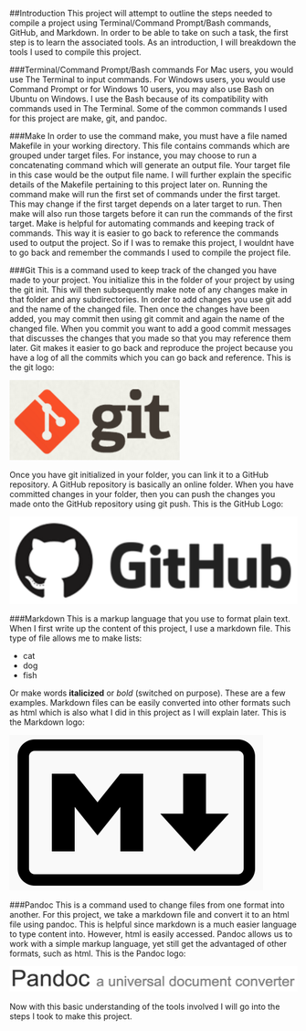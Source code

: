 ##Introduction
This project will attempt to outline the steps needed to compile a project using Terminal/Command Prompt/Bash commands, GitHub, and Markdown. In order to be able to take on such a task, the first step is to learn the associated tools. As an introduction, I will breakdown the tools I used to compile this project. 

###Terminal/Command Prompt/Bash commands 
For Mac users, you would use The Terminal to input commands. For Windows users, you would use Command Prompt or for Windows 10 users, you may also use Bash on Ubuntu on Windows. I use the Bash because of its compatibility with commands used in The Terminal. Some of the common commands I used for this project are make, git, and pandoc. 

###Make
In order to use the command make, you must have a file named Makefile in your working directory. This file contains commands which are grouped under target files. For instance, you may choose to run a concatenating command which will generate an output file. Your target file in this case would be the output file name. I will further explain the specific details of the Makefile pertaining to this project later on. 
Running the command make will run the first set of commands under the first target. This may change if the first target depends on a later target to run. Then make will also run those targets before it can run the commands of the first target. Make is helpful for automating commands and keeping track of commands. This way it is easier to go back to reference the commands used to output the project. So if I was to remake this project, I wouldnt have to go back and remember the commands I used to compile the project file. 

###Git
This is a command used to keep track of the changed you have made to your project. You initialize this in the folder of your project by using the git init. This will then subsequently make note of any changes make in that folder and any subdirectories. In order to add changes you use git add and the name of the changed file. Then once the changes have been added, you may commit then using git commit and again the name of the changed file. When you commit you want to add a good commit messages that discusses the changes that you made so that you may reference them later. Git makes it easier to go back and reproduce the project because you have a log of all the commits which you can go back and reference. This is the git logo: 

![Git Logo](../../images/git-logo.png)

Once you have git initialized in your folder, you can link it to a GitHub repository. A GitHub repository is basically an online folder. When you have committed changes in your folder, then you can push the changes you made onto the GitHub repository using git push. This is the GitHub Logo: 

![GitHub Logo](../../images/github-logo.png)


###Markdown 
This is a markup language that you use to format plain text. When I first write up the content of this project, I use a markdown file. This type of file allows me to make lists: 

* cat 
* dog 
* fish 

Or make words **italicized** or *bold* (switched on purpose). These are a few examples. Markdown files can be easily converted into other formats such as html which is also what I did in this project as I will explain later. This is the Markdown logo: 

![Markdown Logo](../../images/markdown-logo.png)


###Pandoc 
This is a command used to change files from one format into another. For this project, we take a markdown file and convert it to an html file using pandoc. This is helpful since markdown is a much easier language to type content into. However, html is easily accessed. Pandoc allows us to work with a simple markup language, yet still get the advantaged of other formats, such as html. This is the Pandoc logo: 

![Pandoc Logo](../../images/pandoc-logo.png)


Now with this basic understanding of the tools involved I will go into the steps I took to make this project. 

